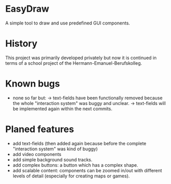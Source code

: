 # EasyDraw
A simple tool to draw and use predefined GUI components.

# History
This project was primarily developed privately but now it is continued in terms of a school project of the Hermann-Emanuel-Berufskolleg.


# Known bugs
- none so far but:
-> text-fields have been functionally removed because the whole "interaction system" was buggy and unclear.
-> text-fields will be implemented again within the next commits.


# Planed features
- add text-fields (then added again because before the complete "interaction system" was kind of buggy)
- add video components
- add simple background sound tracks.
- add complex buttons: a button which has a complex shape.
- add scalable content: components can be zoomed in/out with different levels of detail (especially for creating maps or games).
